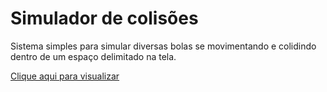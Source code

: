 # Simulador de colisões

Sistema simples para simular diversas bolas se movimentando e colidindo dentro de um espaço delimitado na tela.

[Clique aqui para visualizar](otaviooalmeida.github.io)
